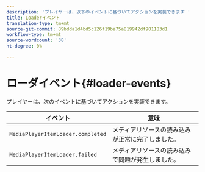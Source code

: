 ```yaml
---
description: 'プレイヤーは、以下のイベントに基づいてアクションを実装できます '
title: Loaderイベント
translation-type: tm+mt
source-git-commit: 89bdda1d4bd5c126f19ba75a819942df901183d1
workflow-type: tm+mt
source-wordcount: '38'
ht-degree: 0%

---
```



# ローダイベント{#loader-events}

プレイヤーは、次のイベントに基づいてアクションを実装できます。

| イベント | 意味 |
|---|---|
| `MediaPlayerItemLoader.completed` | メディアリソースの読み込みが正常に完了しました。 |
| `MediaPlayerItemLoader.failed` | メディアリソースの読み込みで問題が発生しました。 |

